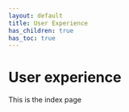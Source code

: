 ```yaml
---
layout: default
title: User Experience
has_children: true
has_toc: true
---
```


# User experience

This is the index page